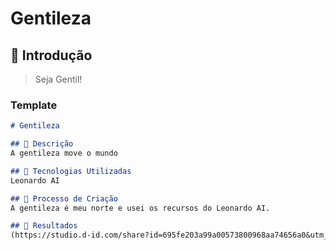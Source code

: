 # Gentileza

## 🚀 Introdução

> Seja Gentil!


### Template

```markdown
# Gentileza

## 📒 Descrição
A gentileza move o mundo

## 🤖 Tecnologias Utilizadas
Leonardo AI

## 🧐 Processo de Criação
A gentileza é meu norte e usei os recursos do Leonardo AI. 

## 🚀 Resultados
(https://studio.d-id.com/share?id=695fe203a99a00573800968aa74656a0&utm_source=copy)


